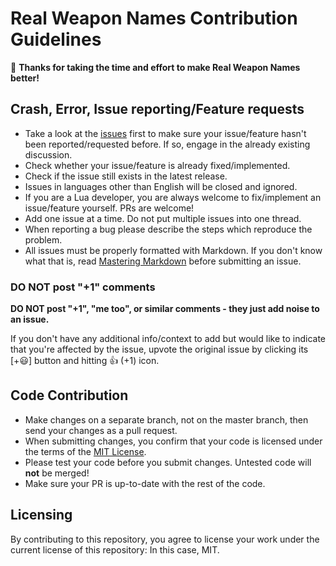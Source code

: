 # Real Weapon Names Contribution Guidelines

:tada: **Thanks for taking the time and effort to make Real Weapon Names better!**

## Crash, Error, Issue reporting/Feature requests

* Take a look at the [issues](https://github.com/Strappazzon/PD2-Real-Weapon-Names/issues) first to make sure your issue/feature hasn't been reported/requested before. If so, engage in the already existing discussion.
* Check whether your issue/feature is already fixed/implemented.
* Check if the issue still exists in the latest release.
* Issues in languages other than English will be closed and ignored.
* If you are a Lua developer, you are always welcome to fix/implement an issue/feature yourself. PRs are welcome!
* Add one issue at a time. Do not put multiple issues into one thread.
* When reporting a bug please describe the steps which reproduce the problem.
* All issues must be properly formatted with Markdown. If you don't know what that is, read [Mastering Markdown](https://guides.github.com/features/mastering-markdown/) before submitting an issue.

### DO NOT post "+1" comments

**DO NOT post "+1", "me too", or similar comments - they just add noise to an issue.**

If you don't have any additional info/context to add but would like to indicate that you're affected by the issue, upvote the original issue by clicking its [+:smiley:] button and hitting :thumbsup: (+1) icon.

## Code Contribution

* Make changes on a separate branch, not on the master branch, then send your changes as a pull request.
* When submitting changes, you confirm that your code is licensed under the terms of the [MIT License](https://opensource.org/licenses/MIT).
* Please test your code before you submit changes. Untested code will **not** be merged!
* Make sure your PR is up-to-date with the rest of the code.

## Licensing

By contributing to this repository, you agree to license your work under the current license of this repository: In this case, MIT.
